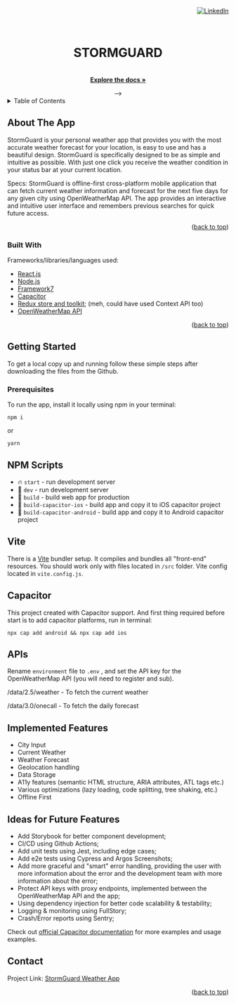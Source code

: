 <div id="top"></div>
<div align="right">

[![LinkedIn][linkedin-shield]][linkedin-url]

</div>
<br />
<div align="center">

  <h1 align="center">STORMGUARD</h1>

  <p align="center">
    <br />
    <a href="https://github.com/dtoxvanilla1991/stormguard"><strong>Explore the docs »</strong></a>
  </p> -->
</div>

<!-- TABLE OF CONTENTS -->
<details>
  <summary>Table of Contents</summary>
  <ol>
    <li>
      <a href="#about-the-app">About The Project</a>
      <ul>
        <li><a href="#built-with">Built With</a></li>
      </ul>
    </li>
    <li>
      <a href="#getting-started">Getting Started</a>
      <ul>
        <li><a href="#prerequisites">Prerequisites</a></li>
      </ul>
    </li>
    <li><a href="#contact">Contact</a></li>
  </ol>
</details>

<!-- ABOUT THE PROJECT -->

## About The App

StormGuard is your personal weather app that provides you with the most accurate weather forecast for your location, is easy to use and has a beautiful design. StormGuard is specifically designed to be as simple and intuitive as possible. With just one click you receive the weather condition in your status bar at your current location.

Specs: StormGuard is offline-first cross-platform mobile application that can fetch current weather information and forecast for the next five days for any given city using OpenWeatherMap API. The app provides an interactive and intuitive user interface and remembers previous searches for quick future access.

<p align="right">(<a href="#top">back to top</a>)</p>

### Built With

Frameworks/libraries/languages used:

- [React.js](https://react.dev/)
- [Node.js](https://nodejs.org/en/)
- [Framework7](https://framework7.io/react)
- [Capacitor](https://capacitorjs.com/)
- [Redux store and toolkit](https://redux.js.org/); (meh, could have used Context API too)
- [OpenWeatherMap API](https://openweathermap.org/api)

<p align="right">(<a href="#top">back to top</a>)</p>

<!-- screenshots will go here once I finish the app -->

## Getting Started

To get a local copy up and running follow these simple steps after downloading the files from the Github.

### Prerequisites

To run the app, install it locally using npm in your terminal:

```
npm i
```

or

```
yarn
```

## NPM Scripts

- 🔥 `start` - run development server
- 🔧 `dev` - run development server
- 🔧 `build` - build web app for production
- 📱 `build-capacitor-ios` - build app and copy it to iOS capacitor project
- 📱 `build-capacitor-android` - build app and copy it to Android capacitor project

## Vite

There is a [Vite](https://vitejs.dev) bundler setup. It compiles and bundles all "front-end" resources. You should work only with files located in `/src` folder. Vite config located in `vite.config.js`.

## Capacitor

This project created with Capacitor support. And first thing required before start is to add capacitor platforms, run in terminal:

```
npx cap add android && npx cap add ios
```

## APIs

Rename `environment` file to `.env` , and set the API key for the OpenWeatherMap API (you will need to register and sub).

/data/2.5/weather - To fetch the current weather

/data/3.0/onecall - To fetch the daily forecast

## Implemented Features

- City Input
- Current Weather
- Weather Forecast
- Geolocation handling
- Data Storage
- A11y features (semantic HTML structure, ARIA attributes, ATL tags etc.)
- Various optimizations (lazy loading, code splitting, tree shaking, etc.)
- Offline First

## Ideas for Future Features

- Add Storybook for better component development;
- CI/CD using Github Actions;
- Add unit tests using Jest, including edge cases;
- Add e2e tests using Cypress and Argos Screenshots;
- Add more graceful and "smart" error handling, providing the user with more information about the error and the development team with more information about the error;
- Protect API keys with proxy endpoints, implemented between the OpenWeatherMap API and the app;
- Using dependency injection for better code scalability & testability;
- Logging & monitoring using FullStory;
- Crash/Error reports using Sentry;

Check out [official Capacitor documentation](https://capacitorjs.com) for more examples and usage examples.

## Contact

Project Link: [StormGuard Weather App](https://github.com/dtoxvanilla1991/stormguard)

<p align="right">(<a href="#top">back to top</a>)</p>

[linkedin-shield]: https://img.shields.io/badge/-LinkedIn-black.svg?style=for-the-badge&logo=linkedin&colorB=555
[linkedin-url]: https://linkedin.com/in/yuri-avdijevski
